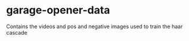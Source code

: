 # garage-opener-data
Contains the videos and pos and negative images used to train the haar cascade
